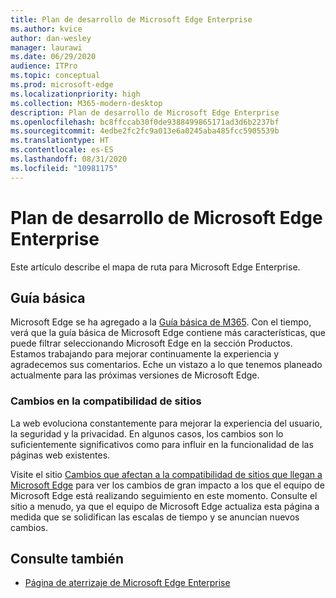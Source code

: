 ```yaml
---
title: Plan de desarrollo de Microsoft Edge Enterprise
ms.author: kvice
author: dan-wesley
manager: laurawi
ms.date: 06/29/2020
audience: ITPro
ms.topic: conceptual
ms.prod: microsoft-edge
ms.localizationpriority: high
ms.collection: M365-modern-desktop
description: Plan de desarrollo de Microsoft Edge Enterprise
ms.openlocfilehash: bc8ffccab30f0de9388499865171ad3d6b2237bf
ms.sourcegitcommit: 4edbe2fc2fc9a013e6a0245aba485fcc5905539b
ms.translationtype: HT
ms.contentlocale: es-ES
ms.lasthandoff: 08/31/2020
ms.locfileid: "10981175"
---
```

# Plan de desarrollo de Microsoft Edge Enterprise

Este artículo describe el mapa de ruta para Microsoft Edge Enterprise.

## Guía básica

Microsoft Edge se ha agregado a la [Guía básica de M365](https://www.microsoft.com/microsoft-365/roadmap?filters=&searchterms=Microsoft%2CEdge). Con el tiempo, verá que la guía básica de Microsoft Edge contiene más características, que puede filtrar seleccionando Microsoft Edge en la sección Productos. Estamos trabajando para mejorar continuamente la experiencia y agradecemos sus comentarios. Eche un vistazo a lo que tenemos planeado actualmente para las próximas versiones de Microsoft Edge. 

### Cambios en la compatibilidad de sitios

La web evoluciona constantemente para mejorar la experiencia del usuario, la seguridad y la privacidad. En algunos casos, los cambios son lo suficientemente significativos como para influir en la funcionalidad de las páginas web existentes.

Visite el sitio [Cambios que afectan a la compatibilidad de sitios que llegan a Microsoft Edge](https://docs.microsoft.com/microsoft-edge/web-platform/site-impacting-changes) para ver los cambios de gran impacto a los que el equipo de Microsoft Edge está realizando seguimiento en este momento. Consulte el sitio a menudo, ya que el equipo de Microsoft Edge actualiza esta página a medida que se solidifican las escalas de tiempo y se anuncian nuevos cambios.

## Consulte también

- [Página de aterrizaje de Microsoft Edge Enterprise](https://aka.ms/EdgeEnterprise)
